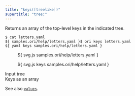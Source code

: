 ```yaml
---
title: "keys([treelike])"
supertitle: "tree:"
---
```


Returns an array of the top-level keys in the indicated tree.

```console
$ cat letters.yaml
${ samples.ori/help/letters.yaml }$ ori keys letters.yaml
${ yaml keys samples.ori/help/letters.yaml }
```

<div class="sideBySide">
  <figure>
    ${ svg.js samples.ori/help/letters.yaml }
  </figure>
  <figure>
    ${ svg.js keys samples.ori/help/letters.yaml }
  </figure>
  <figcaption>Input tree</figcaption>
  <figcaption>Keys as an array</figcaption>
</div>

See also [`values`](values.html).
